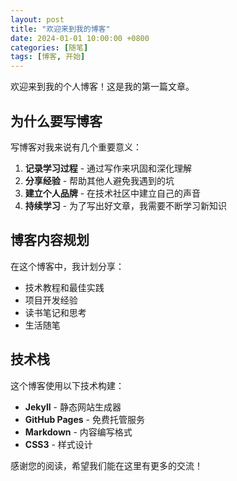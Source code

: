 ```yaml
---
layout: post
title: "欢迎来到我的博客"
date: 2024-01-01 10:00:00 +0800
categories: [随笔]
tags: [博客, 开始]
---
```


欢迎来到我的个人博客！这是我的第一篇文章。

## 为什么要写博客

写博客对我来说有几个重要意义：

1. **记录学习过程** - 通过写作来巩固和深化理解
2. **分享经验** - 帮助其他人避免我遇到的坑
3. **建立个人品牌** - 在技术社区中建立自己的声音
4. **持续学习** - 为了写出好文章，我需要不断学习新知识

## 博客内容规划

在这个博客中，我计划分享：

- 技术教程和最佳实践
- 项目开发经验
- 读书笔记和思考
- 生活随笔

## 技术栈

这个博客使用以下技术构建：

- **Jekyll** - 静态网站生成器
- **GitHub Pages** - 免费托管服务
- **Markdown** - 内容编写格式
- **CSS3** - 样式设计

感谢您的阅读，希望我们能在这里有更多的交流！
